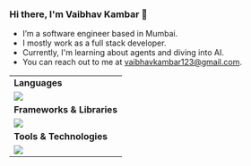 ### Hi there, I'm Vaibhav Kambar 👋

- I’m a software engineer based in Mumbai.
- I mostly work as a full stack developer.
- Currently, I'm learning about agents and diving into AI.
- You can reach out to me at vaibhavkambar123@gmail.com.


<table>
  <tr>
    <td><strong>Languages</strong></td>
  </tr>
  <tr>
    <td><img src="https://skillicons.dev/icons?i=ts,python,java,cpp,go,dart,kotlin,solidity"></td>
  </tr>
  <tr>
    <td><strong>Frameworks & Libraries</strong></td>
  </tr>
  <tr>
    <td><img src="https://skillicons.dev/icons?i=nextjs,react,redux,tailwind,mui,express,flask,flutter,"></td>
  </tr>
  <tr>
    <td><strong>Tools & Technologies</strong></td>
  </tr>
  <tr>
    <td><img src="https://skillicons.dev/icons?i=git,nodejs,prisma,postgres,mongodb,redis,docker,kubernetes,postman,aws,androidstudio"></td>
  </tr>
</table>


<!--
**VaibhavKambar7/VaibhavKambar7** is a ✨ _special_ ✨ repository because its `README.md` (this file) appears on your GitHub profile.

Here are some ideas to get you started:

- 🔭 I’m currently working on ...
- 🌱 I’m currently learning ...
- 👯 I’m looking to collaborate on ...
- 🤔 I’m looking for help with ...
- 💬 Ask me about ...
- 📫 How to reach me: ...
- 😄 Pronouns: ...
- ⚡ Fun fact: ...
-->
